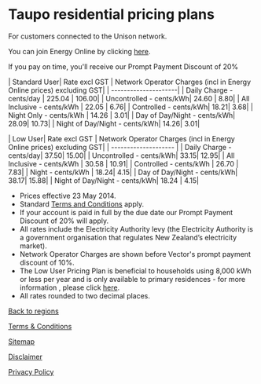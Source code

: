# Taupo residential pricing plans
For customers connected to the Unison network.


You can join Energy Online by clicking [here](http://www.energyonline.co.nz/Default.aspx?tabid=98).

<p class="intro">If you pay on time, you'll receive our Prompt Payment Discount of 20%</p>

| Standard User| 	Rate excl GST	| Network Operator Charges (incl in Energy Online prices) excluding GST| 
| ---------------------| 
| Daily Charge - cents/day	| 225.04	| 106.00| 
| Uncontrolled - cents/kWh| 	24.60	| 8.80| 
| All Inclusive - cents/kWh	| 22.05	| 6.76| 
| Controlled - cents/kWh| 	18.21| 	3.68| 
| Night Only - cents/kWh	| 14.26	| 3.01| 
| Day of Day/Night - cents/kWh| 	28.09| 	10.73| 
| Night of Day/Night - cents/kWh| 	14.26| 	3.01| 
 

| Low User| 	Rate excl GST	| Network Operator Charges (incl in Energy Online prices) excluding GST| 
| -------------------- | 
| Daily Charge - cents/day| 	37.50| 	15.00| 
| Uncontrolled - cents/kWh| 	33.15| 	12.95| 
| All Inclusive - cents/kWh	| 30.58	| 10.91| 
| Controlled - cents/kWh	| 26.70	| 7.83| 
| Night - cents/kWh	| 18.24| 	4.15| 
| Day of Day/Night - cents/kWh| 	38.17| 	15.88| 
| Night of Day/Night - cents/kWh| 	18.24	| 4.15| 

- Prices effective 23 May 2014.
- Standard [Terms and Conditions](http://www.energyonline.co.nz/Default.aspx?tabid=169) apply.
- If your account is paid in full by the due date our Prompt Payment Discount of 20% will apply.
- All rates include the Electricity Authority levy (the Electricity Authority is a government organisation that regulates New Zealand’s electricity market).
- Network Operator Charges are shown before Vector's prompt payment discount of 10%.
- The Low User Pricing Plan is beneficial to households using 8,000 kWh or less per year and is only available to primary residences - for more information , please click [here](http://www.energyonline.co.nz/Default.aspx?tabid=148).
- All rates rounded to two decimal places.


[Back to regions](http://www.energyonline.co.nz/residential/pricing_plans/residential_electricity_pricing_plans)

[Terms & Conditions](http://www.energyonline.co.nz/terms)

[Sitemap](http://www.energyonline.co.nz/home/site_map)

[Disclaimer](http://www.energyonline.co.nz/home/site_map/disclaimer)

[Privacy Policy](http://www.energyonline.co.nz/home/site_map/privacy_policy)
